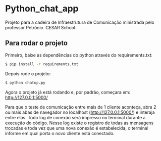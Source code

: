 # Python_chat_app
Projeto para a cadeira de Infraestrutura de Comunicação ministrada pelo professor Petrônio. CESAR School.

## Para rodar o projeto

Primeiro, baixe as dependências do python através do requirements.txt:
``` sh
$ pip install -r requirements.txt
```

Depois rode o projeto:
``` sh
$ python chatup.py
```
Agora o projeto já está rodando e, por padrão, começara em: http://127.0.0.1:5000/

Para que o teste de comunicação entre mais de 1 cliente aconteça, abra 2 ou mais abas de navegador no localhost (http://127.0.0.1:5000/) e interaja entre elas.
Todo log de conexão será impresso no terminal durante a execução do código. Nesse log existe o registro de todas as mensagens trocadas e toda vez que uma nova conexão é estabelecida, o terminal informe em qual porta o novo cliente está conectado.
